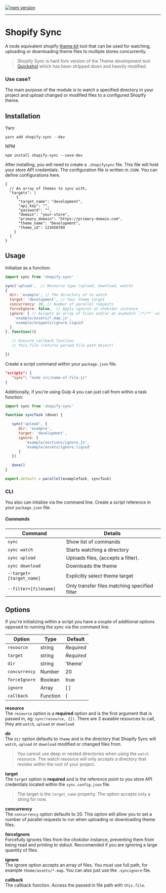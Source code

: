 [![npm version](https://badge.fury.io/js/shopify-sync.svg)](https://www.npmjs.com/package/shopify-sync)

<hr>

# Shopify Sync

 A node equivalent shopify [theme kit](https://shopify.github.io/themekit/) tool that can be used for watching, uploading or downloading theme files to multiple stores concurrently.

 > Shopify Sync is hard fork version of the Theme development tool [Quickshot](https://github.com/internalfx/quickshot) which has been stripped down and heavily modified.


### Use case?

The main purpose of the module is to watch a specified directory in your project and upload changed or modified files to a configured Shopify theme.

## Installation

Yarn
```cli
yarn add shopify-sync --dev
```

NPM
```cli
npm install shopify-sync --save-dev
```

After installing, you will need to create a  `.shopifysync` file. This file will hold your store API credentials. The configuration file is written in `JSON`. You can define configurations here.

```jsonc
{
  // An array of themes to sync with,
  "targets": [
     {
      "target_name": "development",
      "api_key": "",
      "password": "",
      "domain": "your-store",
      "primary_domain": "https://primary-domain.com",
      "theme_name": "Development",
      "theme_id": 123456789
    }
  ]
}

```

## Usage
Initialize as a function:

```javascript
import sync from 'shopify-sync'

sync('upload',  // Resource type (upload, download, watch)
{
  dir: 'example', // The directory of to watch
  target: 'development', // Your theme target
  concurrency: 20, // Number of parallel requests
  forceIgnore: false,  // Apply ignores at chokidor instance
  ignore: [ // Accepts an array of files and/or an anymatch `/*/**` wildcard
    'example/assets/*.map.js',
    'example/snippets/ignore.liquid'
  ]
}, function(){

   // Execute callback function
   // this.file (returns parsed file path object)

})

```

Create a script command within your `package.json` file.

```json
"scripts": {
   "sync": "node src/name-of-file.js"
}
```

Additionally, if you're using Gulp 4 you can just call from within a task function:

```javascript
import sync from 'shopify-sync'

function syncTask (done) {

   sync('upload', {
      dir: 'example',
      target: 'development',
      ignore: [
         'example/sections/ignore.js',
         'example/assets/ignore.liquid'
      ]
   })

   done()
}

export.default = parallel(exampleTask, syncTask)

```

### CLI
You also can intialize via the command line. Create a script reference in your `package.json` file.

##### Commands

|     Command    | Details
|----------------|-------------------------------
|`sync` | Show list of commands
|`sync watch` | Starts watching a directory
|`sync upload` | Uploads files, (accepts a filter).
|`sync download` | Downloads the theme
|`--target=[target_name]` | Explicitly select theme target
|`--filter=[filename]` | Only transfer files matching specified filter


## Options
If you're initializing within a script you have a couple of additional options opposed to running the sync via the command line.

| Option | Type | Default|
|--------|------|--------|
|`resource` | string | *Required* |
|`target` | string | *Required* |
|`dir` | string | 'theme' |
|`concurrency` | Number | 20|
|`forceIgnore` | Boolean | true |
|`ignore` | Array | [ ] |
|`callback` | Function | ( |


**resource** <br>
The `resource` option is a **required** option and is the first argument that is passed in, eg: `sync(resource, {})`. There are 3 avaiable resources to call, they are `watch`, `upload` or `download`

**dir**<br>
The `dir` option defaults to `theme` and is the directory that Shopify Sync will `watch`, `upload` or `download` modified or changed files from.

> You cannot use deep or nested directories when using the `watch` resource. The watch resource will only accepts a directory that resides within the root of your project.

**target**<br>
The `target` option is **required** and is the reference point to you store API credentials located within the `sync.config.json` file.

> The target is the `target_name` property. The option accepts only a string for now.

**concurrency**<br>
The `concurrency` option defaults to 20. This option will allow you to set a number of parallel requests to run when uploading or downloading theme files.

**forceIgnore**<br>
Forcefully ignores files from the chokidor instance, preventing them from being read and printing to stdout. Reccomended if you are ignoring a large quantity of files.

**ignore**<br>
The ignore option accepts an array of files. You must use full path, for example `theme/assets/*.map`. You can also just use the `.syncignore` file.

**callback**<br>
The callback function. Access the passed in file path with `this.file`.

